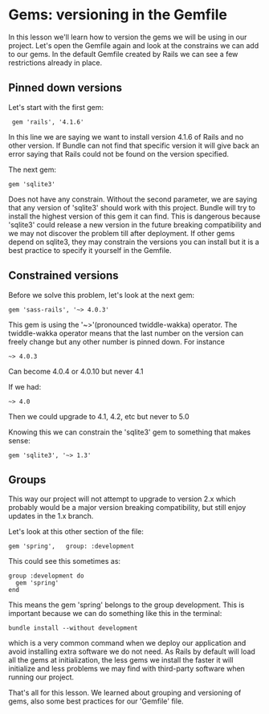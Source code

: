# Gems: versioning in the Gemfile


In this lesson we'll learn how to version the gems we will be using in our project.
Let's open the Gemfile again and look at the constrains we can add to our gems.
In the default Gemfile created by Rails we can see a few restrictions already in place.

## Pinned down versions

Let's start with the first gem:
```
 gem 'rails', '4.1.6'
```

In this line we are saying we want to install version 4.1.6 of Rails and no other version. If Bundle can not find that specific version it will give back an error saying that Rails could not be found on the version specified.

The next gem:
```
gem 'sqlite3'
```
Does not have any constrain. Without the second parameter, we are saying that any version of 'sqlite3' should work with this project. Bundle will try to install the highest version of this gem it can find.
This is dangerous because 'sqlite3' could release a new version in the future breaking compatibility and we may not discover the problem till after deployment.
If other gems depend on sqlite3, they may constrain the versions you can install but it is a best practice to specify it yourself in the Gemfile.


## Constrained versions

Before we solve this problem, let's look at the next gem:
```
gem 'sass-rails', '~> 4.0.3'
```

This gem is using the '~>'(pronounced twiddle-wakka) operator. The twiddle-wakka operator means that the last number on the version can freely change but any other number is pinned down.
For instance
```
~> 4.0.3
```
Can become
 4.0.4 or 4.0.10 but never 4.1

If we had:
```
~> 4.0
```
Then we could upgrade to 4.1, 4.2, etc but never to 5.0

Knowing this we can constrain the 'sqlite3' gem to something that makes sense:
```
gem 'sqlite3', '~> 1.3'
```

## Groups

This way our project will not attempt to upgrade to version 2.x which probably would be a major version breaking compatibility, but still enjoy updates in the 1.x branch.


Let's look at this other section of the file:
```
gem 'spring',   group: :development
```

This could see this sometimes as:
```
group :development do
  gem 'spring'
end
```


This means the gem 'spring' belongs to the group development. This is important because we can do something like this in the terminal:
```
bundle install --without development
```

which is a very common command when we deploy our application and avoid installing extra software we do not need. As Rails by default will load all the gems at initialization, the less gems we install the faster it will initialize and less problems we may find with third-party software when running our project.

That's all for this lesson. We learned about grouping and versioning of gems, also some best practices for our 'Gemfile' file.


